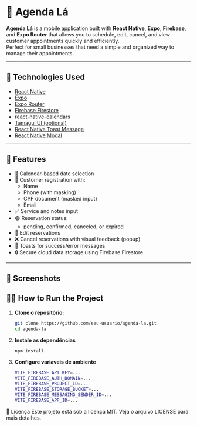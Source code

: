 # 📆 Agenda Lá

**Agenda Lá** is a mobile application built with **React Native**, **Expo**, **Firebase**, and **Expo Router** that allows you to schedule, edit, cancel, and view customer appointments quickly and efficiently.  
Perfect for small businesses that need a simple and organized way to manage their appointments.

---

## 🚀 Technologies Used

- [React Native](https://reactnative.dev/)
- [Expo](https://expo.dev/)
- [Expo Router](https://expo.dev/router)
- [Firebase Firestore](https://firebase.google.com/products/firestore)
- [react-native-calendars](https://github.com/wix/react-native-calendars)
- [Tamagui UI (optional)](https://tamagui.dev/)
- [React Native Toast Message](https://github.com/calintamas/react-native-toast-message)
- [React Native Modal](https://github.com/react-native-modal/react-native-modal)

---

## 📱 Features

- 📅 Calendar-based date selection
- 👤 Customer registration with:
  - Name
  - Phone (with masking)
  - CPF document (masked input)
  - Email
- ✅ Service and notes input
- 🟢 Reservation status:
  - pending, confirmed, canceled, or expired
- 📝 Edit reservations
- ❌ Cancel reservations with visual feedback (popup)
- 🔔 Toasts for success/error messages
- 🔒 Secure cloud data storage using Firebase Firestore

---

## 📸 Screenshots


## 🧑‍💻 How to Run the Project

1. **Clone o repositório:**
   ```bash
   git clone https://github.com/seu-usuario/agenda-la.git
   cd agenda-la

2. **Instale as dependências**
   ````bash
   npm install

3. **Configure variaveis de ambiente**
   ````bash
   VITE_FIREBASE_API_KEY=...
   VITE_FIREBASE_AUTH_DOMAIN=...
   VITE_FIREBASE_PROJECT_ID=...
   VITE_FIREBASE_STORAGE_BUCKET=...
   VITE_FIREBASE_MESSAGING_SENDER_ID=...
   VITE_FIREBASE_APP_ID=...

📄 Licença
Este projeto está sob a licença MIT. Veja o arquivo LICENSE para mais detalhes.

